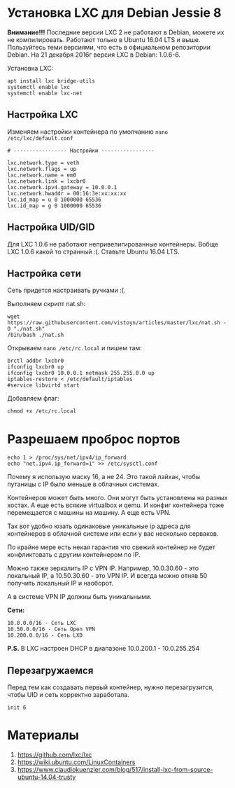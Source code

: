 # Установка LXC для Debian Jessie 8


**Внимание!!!**
Последние версии LXC 2 не работают в Debian, можете их не компилировать. Работают только в Ubuntu 16.04 LTS и выше.
Пользуйтесь теми версиями, что есть в официальном репозитории Debian.
На 21 декабря 2016г версия LXC в Debian: 1.0.6-6.


Установка LXC:
```
apt install lxc bridge-utils
systemctl enable lxc
systemctl enable lxc-net
```


## Настройка LXC

Изменяем настройки контейнера по умолчанию `nano /etc/lxc/default.conf`

```
# ----------------- Настройки -----------------

lxc.network.type = veth
lxc.network.flags = up
lxc.network.name = em0
lxc.network.link = lxcbr0
lxc.network.ipv4.gateway = 10.0.0.1
lxc.network.hwaddr = 00:16:3e:xx:xx:xx
lxc.id_map = u 0 1000000 65536
lxc.id_map = g 0 1000000 65536
```


## Настройка UID/GID

Для LXC 1.0.6 не работают непривелигированные контейнеры. 
Вобще LXC 1.0.6 какой то странный :(.
Ставьте Ubuntu 16.04 LTS.


## Настройка сети

Сеть придется настраивать ручками :(.


Выполняем скрипт nat.sh:
```
wget https://raw.githubusercontent.com/vistoyn/articles/master/lxc/nat.sh -O "./nat.sh"
/bin/bash ./nat.sh
```

Открываем `nano /etc/rc.local` и пишем там:
```
brctl addbr lxcbr0
ifconfig lxcbr0 up
ifconfig lxcbr0 10.0.0.1 netmask 255.255.0.0 up
iptables-restore < /etc/default/iptables
#service libvirtd start
```

Добавляем флаг:
```
chmod +x /etc/rc.local
```


# Разрешаем проброс портов
```
echo 1 > /proc/sys/net/ipv4/ip_forward
echo "net.ipv4.ip_forward=1" >> /etc/sysctl.conf
```



Почему я использую маску 16, а не 24. Это такой лайхак, чтобы путаницы с IP было меньше в облачных системах.

Контейнеров может быть много. Они могут быть установлены на разных хостах. А еще есть всякие virtualbox и qemu. И конфиг контейнера тоже перемещается с машины на машину. А еще есть VPN.

Так вот удобно юзать одинаковые уникальные ip адреса для контейнеров в облачной системе или если у вас несколько серваков.

По крайне мере есть некая гарантия что свежий контейнер не будет конфликтовать с другим контейнером по IP.

Можно также зеркалить IP с VPN IP. Например, 10.0.30.60 - это локальный IP, а 10.50.30.60 - это VPN IP. И всегда можно отняв 50 получить локальный IP и наоборот.

А в системе VPN IP должны быть уникальными.

**Сети:**
```
10.0.0.0/16 - Сеть LXC
10.50.0.0/16 - Сеть Open VPN
10.200.0.0/16 - Сеть LXD
```

**P.S.** В LXC настроен DHCP в диапазоне 10.0.200.1 - 10.0.255.254


## Перезагружаемся

Перед тем как создавать первый контейнер, нужно перезагрузится, чтобы UID и сеть корректно заработала.

```
init 6
```


# Материалы
1. https://github.com/lxc/lxc
2. https://wiki.ubuntu.com/LinuxContainers
3. https://www.claudiokuenzler.com/blog/517/install-lxc-from-source-ubuntu-14.04-trusty
 
